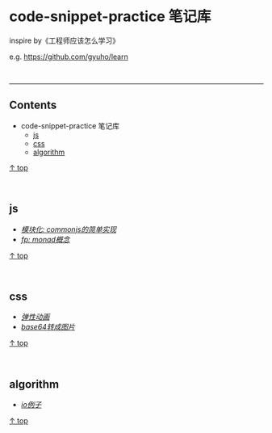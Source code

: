 # code-snippet-practice 笔记库
inspire by《工程师应该怎么学习》

e.g. <https://github.com/gyuho/learn>

<br><hr>

## Contents
- code-snippet-practice 笔记库
  - [js](#js)
  - [css](#css)
  - [algorithm](#algorithm)

[↑ top](#contents)

<br>

## js
- [*模块化: commonjs的简单实现*](/docs/js/commonjs)
- [*fp: monad概念*](/docs/fp)

[↑ top](#contents)

<br>

## css
- [*弹性动画*](/docs/css/animation-swing.js)
- [*base64转成图片*](/docs/css/base64img.js)

[↑ top](#contents)

<br>

## algorithm
- [*io例子*](docs/algorithm/ioexample.js)

[↑ top](#contents)

<br>